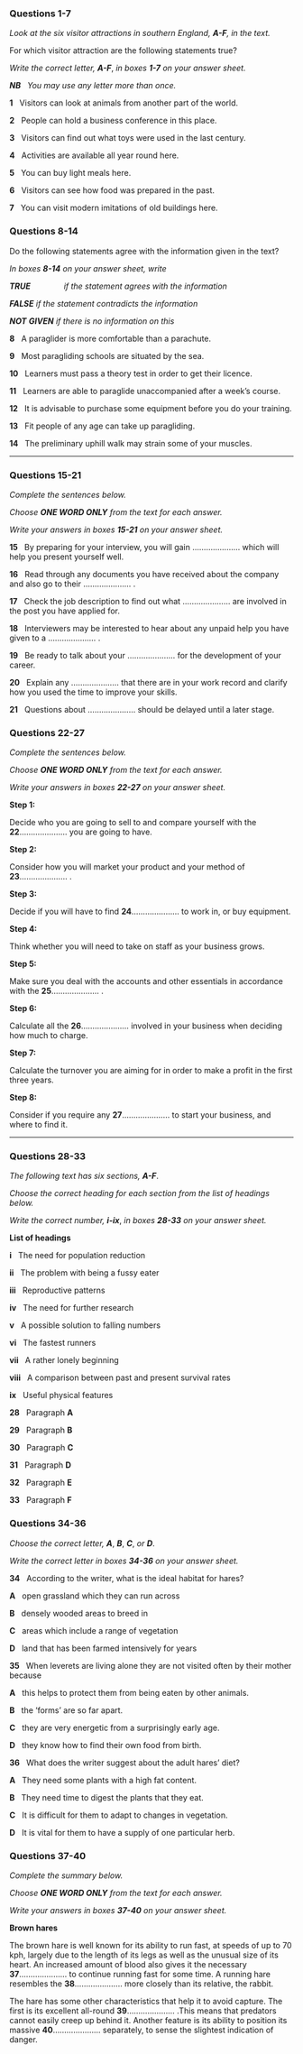 ### **Questions 1-7** 

_Look at the six visitor attractions in southern England,_ _**A-F**,_ _in the text._ 

For which visitor attraction are the following statements true?

_Write the correct letter,_ _**A-F**_, _in boxes_ _**1-7**_ _on your answer sheet._

_**NB**_   _You may use any letter more than once._

**1**   Visitors can look at animals from another part of the world. 

**2**   People can hold a business conference in this place. 

**3**   Visitors can find out what toys were used in the last century. 

**4**   Activities are available all year round here. 

**5**   You can buy light meals here. 

**6**   Visitors can see how food was prepared in the past. 

**7**   You can visit modern imitations of old buildings here. 


### **Questions 8-14** 

Do the following statements agree with the information given in the text?

_In boxes_ _**8-14**_ _on your answer sheet, write_

_**TRUE**_               _if the statement agrees with the information_

_**FALSE**_             _if the statement contradicts the information_

_**NOT**_ _**GIVEN**_         _if there is no information on this_

**8**   A paraglider is more comfortable than a parachute. 

**9**   Most paragliding schools are situated by the sea. 

**10**   Learners must pass a theory test in order to get their licence. 

**11**   Learners are able to paraglide unaccompanied after a week’s course. 

**12**   It is advisable to purchase some equipment before you do your training. 

**13**   Fit people of any age can take up paragliding. 

**14**   The preliminary uphill walk may strain some of your muscles.

---

### **Questions 15-21** 

_Complete the sentences below._

_Choose_ _**ONE WORD ONLY**_ _from the text for each answer._ 

_Write your answers in boxes_ _**15-21**_ _on your answer sheet._ 

**15**   By preparing for your interview, you will gain ………………… which will help you present yourself well. 

**16**   Read through any documents you have received about the company and also go to their ………………… . 

**17**   Check the job description to find out what ………………… are involved in the post you have applied for. 

**18**   Interviewers may be interested to hear about any unpaid help you have given to a ………………… . 

**19**   Be ready to talk about your ………………… for the development of your career. 

**20**   Explain any ………………… that there are in your work record and clarify how you used the time to improve your skills. 

**21**   Questions about ………………… should be delayed until a later stage. 


### **Questions 22-27**

_Complete the sentences below._ 

_Choose_ _**ONE WORD ONLY**_ _from the text for each answer._ 

_Write your answers in boxes_ _**22-27**_ _on your answer sheet._ 

**Step 1:**

Decide who you are going to sell to and compare yourself with the **22**………………… you are going to have. 

**Step 2:**

Consider how you will market your product and your method of **23**………………… . 

**Step 3:**

Decide if you will have to find **24**………………… to work in, or buy equipment. 

**Step 4:**

Think whether you will need to take on staff as your business grows. 

**Step 5:**

Make sure you deal with the accounts and other essentials in accordance with the **25**………………… . 

**Step 6:**

Calculate all the **26**………………… involved in your business when deciding how much to charge. 

**Step 7:** 

Calculate the turnover you are aiming for in order to make a profit in the first three years. 

**Step 8:**

Consider if you require any **27**………………… to start your business, and where to find it. 

---

### **Questions 28-33** 

_The following text has six sections,_ _**A-F**_. 

_Choose the correct heading for each section from the list of headings below._ 

_Write the correct number,_ _**i-ix**_, _in boxes_ _**28-33**_ _on your answer sheet._ 

**List of headings** 

**i**   The need for population reduction 

**ii**   The problem with being a fussy eater 

**iii**   Reproductive patterns 

**iv**   The need for further research 

**v**   A possible solution to falling numbers 

**vi**   The fastest runners 

**vii**   A rather lonely beginning 

**viii**   A comparison between past and present survival rates 

**ix**   Useful physical features 

**28**   Paragraph **A** 

**29**   Paragraph **B** 

**30**   Paragraph **C** 

**31**   Paragraph **D** 

**32**   Paragraph **E** 

**33**   Paragraph **F** 


### **Questions 34-36**

_Choose the correct letter,_ _**A**_, _**B**_, _**C**_, _or_ _**D**_. 

_Write the correct letter in boxes_ _**34-36**_ _on your answer sheet._

**34**   According to the writer, what is the ideal habitat for hares? 

**A**   open grassland which they can run across 

**B**   densely wooded areas to breed in 

**C**   areas which include a range of vegetation 

**D**   land that has been farmed intensively for years 

**35**   When leverets are living alone they are not visited often by their mother because 

**A**   this helps to protect them from being eaten by other animals. 

**B**   the ‘forms’ are so far apart. 

**C**   they are very energetic from a surprisingly early age. 

**D**   they know how to find their own food from birth. 

**36**   What does the writer suggest about the adult hares’ diet? 

**A**   They need some plants with a high fat content. 

**B**   They need time to digest the plants that they eat. 

**C**   It is difficult for them to adapt to changes in vegetation. 

**D**   It is vital for them to have a supply of one particular herb. 


### **Questions 37-40**

_Complete the summary below._

_Choose_ _**ONE WORD ONLY**_ _from the text for each answer._ 

_Write your answers in boxes_ _**37-40**_ _on your answer sheet._

**Brown hares** 

The brown hare is well known for its ability to run fast, at speeds of up to 70 kph, largely due to the length of its legs as well as the unusual size of its heart. An increased amount of blood also gives it the necessary **37**………………… to continue running fast for some time. A running hare resembles the **38**………………… more closely than its relative, the rabbit. 

The hare has some other characteristics that help it to avoid capture. The first is its excellent all-round **39**………………… .This means that predators cannot easily creep up behind it. Another feature is its ability to position its massive **40**………………… separately, to sense the slightest indication of danger. 


